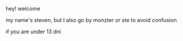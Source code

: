 hey! welcome

my name's steven, but I also go by monzter or ste to avoid confusion

if you are under 13 dni
